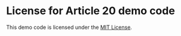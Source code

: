 # License for Article 20 demo code

This demo code is licensed under the [MIT License](https://github.com/delphidabbler/article-demos/blob/master/MIT-License.md).

